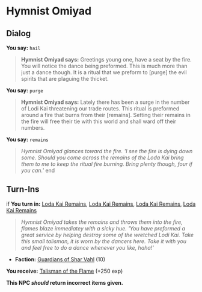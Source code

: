 # Hymnist Omiyad
## Dialog

**You say:** `hail`



>**Hymnist Omiyad says:** Greetings young one, have a seat by the fire.  You will notice the dance being preformed.  This is much more than just a dance though.  It is a ritual that we preform to [purge] the evil spirits that are plaguing the thicket.

**You say:** `purge`



>**Hymnist Omiyad says:** Lately there has been a surge in the number of Lodi Kai threatening our trade routes.  This ritual is preformed around a fire that burns from their [remains].  Setting their remains in the fire will free their tie with this world and shall ward off their numbers.

**You say:** `remains`



>*Hymnist Omiyad glances toward the fire. 'I see the fire is dying down some. Should you come across the remains of the Loda Kai bring them to me to keep the ritual fire burning. Bring plenty though, four if you can.'*
end

## Turn-Ins



if **You turn in:** [Loda Kai Remains](/item/31289), [Loda Kai Remains](/item/31289), [Loda Kai Remains](/item/31289), [Loda Kai Remains](/item/31289)


>*Hymnist Omiyad takes the remains and throws them into the fire, flames blaze immediatey with a sicky hue. 'You have preformed a great service by helping destroy some of the wretched Lodi Kai. Take this small talisman, it is worn by the dancers here. Take it with you and feel free to do a dance whenever you like, haha!'*


* __Faction:__ [Guardians of Shar Vahl](/faction/1513) (10)


 **You receive:**  [Talisman of the Flame](/item/7498) (+250 exp)

**This NPC *should* return incorrect items given.**

